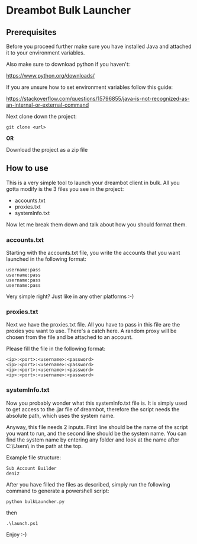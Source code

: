 # Dreambot Bulk Launcher

## Prerequisites

Before you proceed further make sure you have installed Java and attached it to your environment variables.

Also make sure to download python if you haven't:

https://www.python.org/downloads/

If you are unsure how to set environment variables follow this guide:

https://stackoverflow.com/questions/15796855/java-is-not-recognized-as-an-internal-or-external-command

Next clone down the project:

`git clone <url>`

**OR**

Download the project as a zip file


## How to use

This is a very simple tool to launch your dreambot client in bulk. All you gotta modify is the
3 files you see in the project:

* accounts.txt
* proxies.txt
* systemInfo.txt

Now let me break them down and talk about how you should format them.


### accounts.txt

Starting with the accounts.txt file, you write the accounts that you want launched in the following format:

```
username:pass
username:pass
username:pass
username:pass
```

Very simple right? Just like in any other platforms :-)


### proxies.txt

Next we have the proxies.txt file. All you have to pass in this file are the proxies you want to use.
There's a catch here. A random proxy will be chosen from the file and be attached to an account.

Please fill the file in the following format:

```
<ip>:<port>:<username>:<password>
<ip>:<port>:<username>:<password>
<ip>:<port>:<username>:<password>
<ip>:<port>:<username>:<password>
```

### systemInfo.txt

Now you probably wonder what this systemInfo.txt file is. It is simply used to get access to the .jar file of dreambot, therefore the script needs the absolute path, which uses the system name.

Anyway, this file needs 2 inputs. First line should be the name of the script you want to run, and the second line should be the system name. You can find the system name by entering any folder and look at the name after C:\Users\ in the path at the top.

Example file structure:
```
Sub Account Builder
deniz
```


After you have filled the files as described, simply run the following command to generate a powershell script:

```
python bulkLauncher.py
```

then 

```
.\launch.ps1
```

Enjoy :-)
